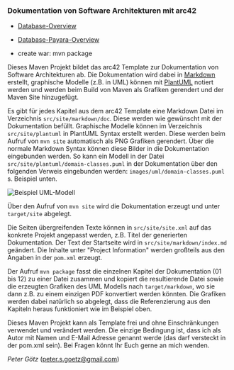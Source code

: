 ### Dokumentation von Software Architekturen mit arc42


- [Database-Overview](database.html)
- [Database-Payara-Overview](database_payara.html)

- create war: mvn package

Dieses Maven Projekt bildet das arc42 Template zur Dokumentation von Software Architekturen ab. Die Dokumentation wird
dabei in [Markdown](http://markdown.de/) erstellt, graphische Modelle (z.B. in UML) können mit
[PlantUML](http://plantuml.sourceforge.net/) notiert werden und werden beim Build von Maven als Grafiken gerendert und
der Maven Site hinzugefügt.

Es gibt für jedes Kapitel aus dem arc42 Template eine Markdown Datei im Verzeichnis `src/site/markdown/doc`. Diese werden
wie gewünscht mit der Dokumentation befüllt. Graphische Modelle können im Verzeichnis `src/site/plantuml` in PlantUML
Syntax erstellt werden. Diese werden beim Aufruf von `mvn site` automatisch als PNG Grafiken gerendert. Über die normale
Markdown Syntax können diese Bilder in die Dokumentation eingebunden werden. So kann ein Modell in der Datei
`src/site/plantuml/domain-classes.puml` in der Dokumentation über den folgenden Verweis eingebunden werden:
`images/uml/domain-classes.puml` s. Beispiel unten.

![Beispiel UML-Modell](images/uml/domain-classes.png "Beispiel UML-Modell")

Über den Aufruf von `mvn site` wird die Dokumentation erzeugt und unter `target/site` abgelegt.

Die Seiten übergreifenden Texte können in `src/site/site.xml` auf das konkrete Projekt angepasst werden, z.B. Titel der
generierten Dokumentation. Der Text der Startseite wird in `src/site/markdown/index.md` geändert. Die Inhalte unter
"Project Information" werden großteils aus den Angaben in der `pom.xml` erzeugt.

Der Aufruf `mvn package` fasst die einzelnen Kapitel der Dokumentation (01 bis 12) zu einer Datei zusammen und kopiert
die resultierende Datei sowie die erzeugten Grafiken des UML Modells nach `target/markdown`, wo sie dann z.B. zu einem
einzigen PDF konvertiert werden könnten. Die Grafiken werden dabei natürlich so abgelegt, dass die Referenzierung aus
den Kapiteln heraus funktioniert wie im Beispiel oben.

Dieses Maven Projekt kann als Template frei und ohne Einschränkungen verwendet und verändert werden. Die einzige
Bedingung ist, dass ich als Autor mit Namen und E-Mail Adresse genannt werde (das darf
versteckt in der pom.xml sein). Bei Fragen könnt Ihr Euch gerne an mich wenden.

*Peter Götz* (peter.s.goetz@gmail.com)
